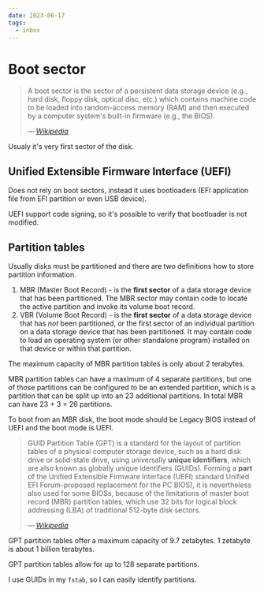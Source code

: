 ```yaml
---
date: 2023-06-17
tags:
  - inbox
---
```


# Boot sector

> A boot sector is the sector of a persistent data storage device (e.g., hard
> disk, floppy disk, optical disc, etc.) which contains machine code to be
> loaded into random-access memory (RAM) and then executed by a computer
> system's built-in firmware (e.g., the BIOS).
>
> — <cite>[Wikipedia](https://en.wikipedia.org/wiki/Boot_sector)</cite>

Usualy it's very first sector of the disk.

## Unified Extensible Firmware Interface (UEFI)

Does not rely on boot sectors, instead it uses bootloaders (EFI application file
from EFI partition or even USB device).

UEFI support code signing, so it's possible to verify that bootloader is not
modified.

## Partition tables

Usually disks must be partitioned and there are two definitions how to store
partition information.

1. MBR (Master Boot Record) - is the **first sector** of a data storage device
   that has been partitioned. The MBR sector may contain code to locate the
   active partition and invoke its volume boot record.
2. VBR (Volume Boot Record) - is the **first sector** of a data storage device
   that has _not_ been partitioned, or the first sector of an individual
   partition on a data storage device that has been partitioned. It may contain
   code to load an operating system (or other standalone program) installed on
   that device or within that partition.

The maximum capacity of MBR partition tables is only about 2 terabytes.

MBR partition tables can have a maximum of 4 separate partitions, but one of
those partitions can be configured to be an extended partition, which is a
partition that can be split up into an 23 additional partitions. In total MBR
can have 23 + 3 = 26 partitions.

To boot from an MBR disk, the boot mode should be Legacy BIOS instead of UEFI
and the boot mode is UEFI.

> GUID Partition Table (GPT) is a standard for the layout of partition tables of
> a physical computer storage device, such as a hard disk drive or solid-state
> drive, using universally **unique identifiers**, which are also known as
> globally unique identifiers (GUIDs). Forming a **part** of the Unified
> Extensible Firmware Interface (UEFI) standard Unified EFI Forum-proposed
> replacement for the PC BIOS), it is nevertheless also used for some BIOSs,
> because of the limitations of master boot record (MBR) partition tables, which
> use 32 bits for logical block addressing (LBA) of traditional 512-byte disk
> sectors.
>
> — <cite>[Wikipedia](https://en.wikipedia.org/wiki/GUID_Partition_Table)</cite>

GPT partition tables offer a maximum capacity of 9.7 zetabytes. 1 zetabyte is
about 1 billion terabytes.

GPT partition tables allow for up to 128 separate partitions.

I use GUIDs in my `fstab`, so I can easily identify partitions.
